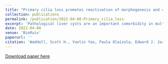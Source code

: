 ```yaml
---
title: "Primary cilia loss promotes reactivation of morphogenesis and cyst-fission through a deregulated TGFβ-ECM-Integrin axis in polycystic liver disease"
collection: publications
permalink: /publication/2022-04-08-Primary_cilia_loss
excerpt: 'Pathological liver cysts are an important comorbidity in multiple diseases and syndromes driven by dysfunction of the primary cilium (PC), a complex sensory organelle that protrudes from the apical surface of biliary epithelial cells (BECs). The essential nature of PC in liver development makes understanding the molecular role of this organelle in the structural maintenance of the adult bile duct challenging. Here, we show that PC loss deletion of Wdr35 in adult mouse BECs is sufficient to cause bile duct expansion, driving cyst formation through the de novo production of a fibronectin-rich pro-cystic microenvironment. This newly formed niche promotes both cell-autonomous changes in cell shape and duct-level mechanical rearrangements that converge to drive cyst-fission, a novel process whereby single, large cysts undergo morphological splitting. This process gives rise to many, smaller polycystic progeny and can be halted by pharmacological inhibition of a specific pro-cystic integrin receptor'
date: 2022-04-08
venue: 'BioRxiv'
paperurl: ''
citation: 'Waddell, Scott H., Yuelin Yao, Paula Olaizola, Edward J. Jarman, Konstantinos Gournopanos, Ersi Christodoulou, Philippe Gautier et al. "Primary cilia loss promotes reactivation of morphogenesis and cyst-fission through a deregulated TGFβ-ECM-Integrin axis in polycystic liver disease." bioRxiv (2022): 2022-04.'
---
```


[Download paper here](https://www.biorxiv.org/content/10.1101/2022.04.08.487546v1.full.pdf)
